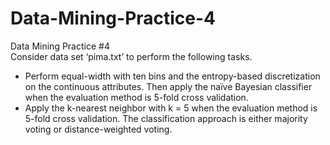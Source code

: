 # Data-Mining-Practice-4
Data Mining Practice #4  
Consider data set ‘pima.txt’ to perform the following tasks.  
* Perform equal-width with ten bins and the entropy-based discretization on the continuous attributes.  Then apply the naïve Bayesian classifier when the evaluation method is 5-fold cross validation.
* Apply the k-nearest neighbor with k = 5 when the evaluation method is 5-fold cross validation.  The classification approach is either majority voting or distance-weighted voting.
